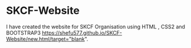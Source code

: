 # SKCF-Website
I have created the website for SKCF Organisation using HTML , CSS2 and BOOTSTRAP3
 https://shefu577.github.io/SKCF-Website/new.html/target="blank".
